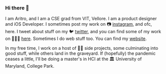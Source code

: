 ### Hi there 👋

I am Aritro, and I am a CSE grad from VIT, Vellore. I am a product designer and iOS Developer. I sometimes post my work on 📷  [instagram](https://www.instagram.com/not.a.coder), and ofc, here. I tweet about stuff on my 🐦  [twitter](https://twitter.com/aritrotwt), and you can find some of my work on 👨🏻‍💻  [here](https://aritro.work). Sometimes I do web stuff too. You can find my [website](https://aritro.me).

In my free time, I work on a host of 🤞🏻  side projects, some culminating into good stuff, while others land in the graveyard. If (hopefully) the pandemic ceases a little, I'll be doing a master's in HCI at the 🏛  University of Maryland, College Park.
